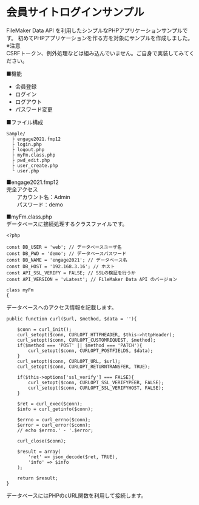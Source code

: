 # 会員サイトログインサンプル
FileMaker Data API を利用したシンプルなPHPアプリケーションサンプルです。
初めてPHPアプリケーションを作る方を対象にサンプルを作成しました。
※注意  
CSRFトークン、例外処理などは組み込んでいません。ご自身で実装してみてください。

■機能
- 会員登録
- ログイン
- ログアウト
- パスワード変更

■ファイル構成
```
Sample/
  ├ engage2021.fmp12
  ├ login.php
  ├ logout.php
  ├ myFm.class.php
  ├ pwd_edit.php
  ├ user_create.php
  └ user.php
 ```
 ■engage2021.fmp12  
 完全アクセス  
　　アカウント名：Admin  
　　パスワード：demo  

■myFm.class.php  
データベースに接続処理するクラスファイルです。
```
<?php

const DB_USER = 'web'; // データベースユーザ名
const DB_PWD = 'demo'; // データベースパスワード
const DB_NAME = 'engage2021'; // データベース名
const DB_HOST = '192.168.3.16'; // ホスト
const API_SSL_VERIFY = FALSE; // SSLの検証を行うか
const API_VERSION = 'vLatest'; // FileMaker Data API のバージョン

class myFm
{
```
データベースへのアクセス情報を記載します。

```
public function curl($url, $method, $data = ''){

    $conn = curl_init();
    curl_setopt($conn, CURLOPT_HTTPHEADER, $this->httpHeader);
    curl_setopt($conn, CURLOPT_CUSTOMREQUEST, $method);
    if($method === 'POST' || $method === 'PATCH'){
        curl_setopt($conn, CURLOPT_POSTFIELDS, $data);
    }
    curl_setopt($conn, CURLOPT_URL, $url);
    curl_setopt($conn, CURLOPT_RETURNTRANSFER, TRUE);

    if($this->options['ssl_verify'] === FALSE){
        curl_setopt($conn, CURLOPT_SSL_VERIFYPEER, FALSE);
        curl_setopt($conn, CURLOPT_SSL_VERIFYHOST, FALSE);
    }

    $ret = curl_exec($conn);
    $info = curl_getinfo($conn);

    $errno = curl_errno($conn);
    $error = curl_error($conn);
    // echo $errno.' - '.$error;

    curl_close($conn);

    $result = array(
        'ret' => json_decode($ret, TRUE),
        'info' => $info
    );

    return $result;
}
```
データベースにはPHPのcURL関数を利用して接続します。
